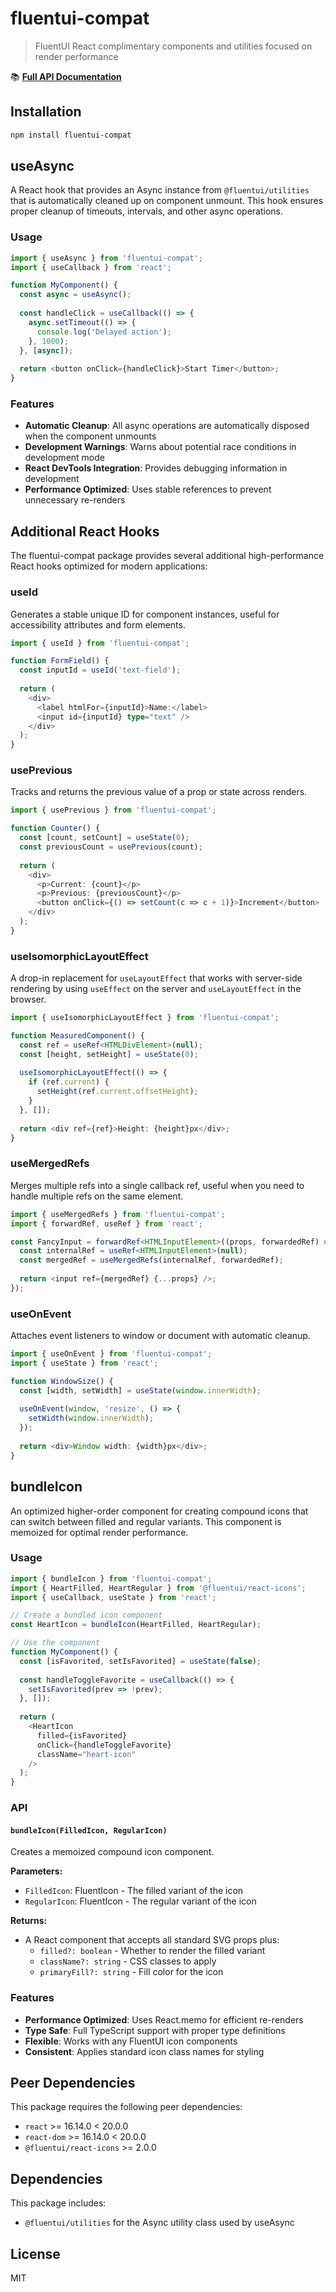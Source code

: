 # fluentui-compat

> FluentUI React complimentary components and utilities focused on render performance

📚 **[Full API Documentation](https://cascadiacollections.github.io/fluentui-compat/)**

## Installation

```bash
npm install fluentui-compat
```

## useAsync

A React hook that provides an Async instance from `@fluentui/utilities` that is automatically cleaned up on component unmount. This hook ensures proper cleanup of timeouts, intervals, and other async operations.

### Usage

```typescript
import { useAsync } from 'fluentui-compat';
import { useCallback } from 'react';

function MyComponent() {
  const async = useAsync();
  
  const handleClick = useCallback(() => {
    async.setTimeout(() => {
      console.log('Delayed action');
    }, 1000);
  }, [async]);
  
  return <button onClick={handleClick}>Start Timer</button>;
}
```

### Features

- **Automatic Cleanup**: All async operations are automatically disposed when the component unmounts
- **Development Warnings**: Warns about potential race conditions in development mode  
- **React DevTools Integration**: Provides debugging information in development
- **Performance Optimized**: Uses stable references to prevent unnecessary re-renders

## Additional React Hooks

The fluentui-compat package provides several additional high-performance React hooks optimized for modern applications:

### useId

Generates a stable unique ID for component instances, useful for accessibility attributes and form elements.

```typescript
import { useId } from 'fluentui-compat';

function FormField() {
  const inputId = useId('text-field');
  
  return (
    <div>
      <label htmlFor={inputId}>Name:</label>
      <input id={inputId} type="text" />
    </div>
  );
}
```

### usePrevious

Tracks and returns the previous value of a prop or state across renders.

```typescript
import { usePrevious } from 'fluentui-compat';

function Counter() {
  const [count, setCount] = useState(0);
  const previousCount = usePrevious(count);
  
  return (
    <div>
      <p>Current: {count}</p>
      <p>Previous: {previousCount}</p>
      <button onClick={() => setCount(c => c + 1)}>Increment</button>
    </div>
  );
}
```

### useIsomorphicLayoutEffect

A drop-in replacement for `useLayoutEffect` that works with server-side rendering by using `useEffect` on the server and `useLayoutEffect` in the browser.

```typescript
import { useIsomorphicLayoutEffect } from 'fluentui-compat';

function MeasuredComponent() {
  const ref = useRef<HTMLDivElement>(null);
  const [height, setHeight] = useState(0);
  
  useIsomorphicLayoutEffect(() => {
    if (ref.current) {
      setHeight(ref.current.offsetHeight);
    }
  }, []);
  
  return <div ref={ref}>Height: {height}px</div>;
}
```

### useMergedRefs

Merges multiple refs into a single callback ref, useful when you need to handle multiple refs on the same element.

```typescript
import { useMergedRefs } from 'fluentui-compat';
import { forwardRef, useRef } from 'react';

const FancyInput = forwardRef<HTMLInputElement>((props, forwardedRef) => {
  const internalRef = useRef<HTMLInputElement>(null);
  const mergedRef = useMergedRefs(internalRef, forwardedRef);
  
  return <input ref={mergedRef} {...props} />;
});
```

### useOnEvent

Attaches event listeners to window or document with automatic cleanup.

```typescript
import { useOnEvent } from 'fluentui-compat';
import { useState } from 'react';

function WindowSize() {
  const [width, setWidth] = useState(window.innerWidth);
  
  useOnEvent(window, 'resize', () => {
    setWidth(window.innerWidth);
  });
  
  return <div>Window width: {width}px</div>;
}
```

## bundleIcon

An optimized higher-order component for creating compound icons that can switch between filled and regular variants. This component is memoized for optimal render performance.

### Usage

```typescript
import { bundleIcon } from 'fluentui-compat';
import { HeartFilled, HeartRegular } from '@fluentui/react-icons';
import { useCallback, useState } from 'react';

// Create a bundled icon component
const HeartIcon = bundleIcon(HeartFilled, HeartRegular);

// Use the component
function MyComponent() {
  const [isFavorited, setIsFavorited] = useState(false);
  
  const handleToggleFavorite = useCallback(() => {
    setIsFavorited(prev => !prev);
  }, []);
  
  return (
    <HeartIcon 
      filled={isFavorited}
      onClick={handleToggleFavorite}
      className="heart-icon"
    />
  );
}
```

### API

#### `bundleIcon(FilledIcon, RegularIcon)`

Creates a memoized compound icon component.

**Parameters:**
- `FilledIcon`: FluentIcon - The filled variant of the icon
- `RegularIcon`: FluentIcon - The regular variant of the icon

**Returns:**
- A React component that accepts all standard SVG props plus:
  - `filled?: boolean` - Whether to render the filled variant
  - `className?: string` - CSS classes to apply
  - `primaryFill?: string` - Fill color for the icon

### Features

- **Performance Optimized**: Uses React.memo for efficient re-renders
- **Type Safe**: Full TypeScript support with proper type definitions
- **Flexible**: Works with any FluentUI icon components
- **Consistent**: Applies standard icon class names for styling

## Peer Dependencies

This package requires the following peer dependencies:

- `react` >= 16.14.0 < 20.0.0
- `react-dom` >= 16.14.0 < 20.0.0
- `@fluentui/react-icons` >= 2.0.0

## Dependencies

This package includes:

- `@fluentui/utilities` for the Async utility class used by useAsync

## License

MIT